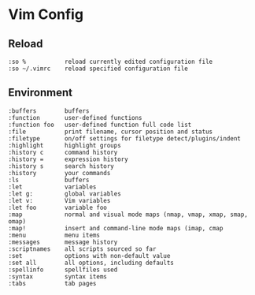 # Vim Config

## Reload

    :so %           reload currently edited configuration file
    :so ~/.vimrc    reload specified configuration file

## Environment

    :buffers        buffers
    :function       user-defined functions
    :function foo   user-defined function full code list
    :file           print filename, cursor position and status
    :filetype       on/off settings for filetype detect/plugins/indent
    :highlight      highlight groups
    :history c      command history
    :history =      expression history
    :history s      search history
    :history        your commands
    :ls             buffers
    :let            variables
    :let g:         global variables
    :let v:         Vim variables
    :let foo        variable foo
    :map            normal and visual mode maps (nmap, vmap, xmap, smap, omap)
    :map!           insert and command-line mode maps (imap, cmap
    :menu           menu items
    :messages       message history
    :scriptnames    all scripts sourced so far
    :set            options with non-default value
    :set all        all options, including defaults
    :spellinfo      spellfiles used
    :syntax         syntax items
    :tabs           tab pages
